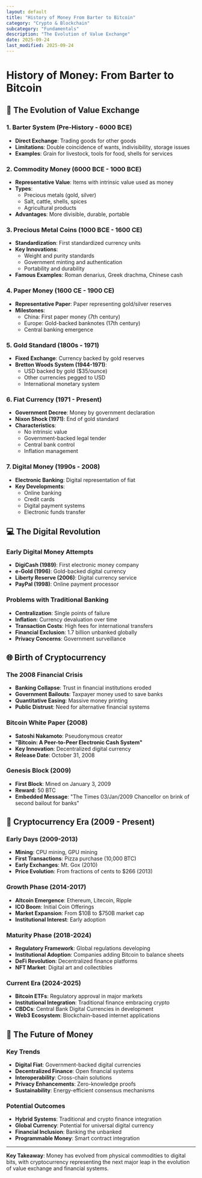 ```yaml
---
layout: default
title: "History of Money From Barter to Bitcoin"
category: "Crypto & Blockchain"
subcategory: "Fundamentals"
description: "The Evolution of Value Exchange"
date: 2025-09-24
last_modified: 2025-09-24
---
```


# History of Money: From Barter to Bitcoin

## 🔄 The Evolution of Value Exchange

### 1. Barter System (Pre-History - 6000 BCE)
- **Direct Exchange**: Trading goods for other goods
- **Limitations**: Double coincidence of wants, indivisibility, storage issues
- **Examples**: Grain for livestock, tools for food, shells for services

### 2. Commodity Money (6000 BCE - 1000 BCE)
- **Representative Value**: Items with intrinsic value used as money
- **Types**:
  - Precious metals (gold, silver)
  - Salt, cattle, shells, spices
  - Agricultural products
- **Advantages**: More divisible, durable, portable

### 3. Precious Metal Coins (1000 BCE - 1600 CE)
- **Standardization**: First standardized currency units
- **Key Innovations**:
  - Weight and purity standards
  - Government minting and authentication
  - Portability and durability
- **Famous Examples**: Roman denarius, Greek drachma, Chinese cash

### 4. Paper Money (1600 CE - 1900 CE)
- **Representative Paper**: Paper representing gold/silver reserves
- **Milestones**:
  - China: First paper money (7th century)
  - Europe: Gold-backed banknotes (17th century)
  - Central banking emergence

### 5. Gold Standard (1800s - 1971)
- **Fixed Exchange**: Currency backed by gold reserves
- **Bretton Woods System (1944-1971)**:
  - USD backed by gold ($35/ounce)
  - Other currencies pegged to USD
  - International monetary system

### 6. Fiat Currency (1971 - Present)
- **Government Decree**: Money by government declaration
- **Nixon Shock (1971)**: End of gold standard
- **Characteristics**:
  - No intrinsic value
  - Government-backed legal tender
  - Central bank control
  - Inflation management

### 7. Digital Money (1990s - 2008)
- **Electronic Banking**: Digital representation of fiat
- **Key Developments**:
  - Online banking
  - Credit cards
  - Digital payment systems
  - Electronic funds transfer

## 💻 The Digital Revolution

### Early Digital Money Attempts
- **DigiCash (1989)**: First electronic money company
- **e-Gold (1996)**: Gold-backed digital currency
- **Liberty Reserve (2006)**: Digital currency service
- **PayPal (1998)**: Online payment processor

### Problems with Traditional Banking
- **Centralization**: Single points of failure
- **Inflation**: Currency devaluation over time
- **Transaction Costs**: High fees for international transfers
- **Financial Exclusion**: 1.7 billion unbanked globally
- **Privacy Concerns**: Government surveillance

## 🌐 Birth of Cryptocurrency

### The 2008 Financial Crisis
- **Banking Collapse**: Trust in financial institutions eroded
- **Government Bailouts**: Taxpayer money used to save banks
- **Quantitative Easing**: Massive money printing
- **Public Distrust**: Need for alternative financial systems

### Bitcoin White Paper (2008)
- **Satoshi Nakamoto**: Pseudonymous creator
- **"Bitcoin: A Peer-to-Peer Electronic Cash System"**
- **Key Innovation**: Decentralized digital currency
- **Release Date**: October 31, 2008

### Genesis Block (2009)
- **First Block**: Mined on January 3, 2009
- **Reward**: 50 BTC
- **Embedded Message**: "The Times 03/Jan/2009 Chancellor on brink of second bailout for banks"

## 🚀 Cryptocurrency Era (2009 - Present)

### Early Days (2009-2013)
- **Mining**: CPU mining, GPU mining
- **First Transactions**: Pizza purchase (10,000 BTC)
- **Early Exchanges**: Mt. Gox (2010)
- **Price Evolution**: From fractions of cents to $266 (2013)

### Growth Phase (2014-2017)
- **Altcoin Emergence**: Ethereum, Litecoin, Ripple
- **ICO Boom**: Initial Coin Offerings
- **Market Expansion**: From $10B to $750B market cap
- **Institutional Interest**: Early adoption

### Maturity Phase (2018-2024)
- **Regulatory Framework**: Global regulations developing
- **Institutional Adoption**: Companies adding Bitcoin to balance sheets
- **DeFi Revolution**: Decentralized finance platforms
- **NFT Market**: Digital art and collectibles

### Current Era (2024-2025)
- **Bitcoin ETFs**: Regulatory approval in major markets
- **Institutional Integration**: Traditional finance embracing crypto
- **CBDCs**: Central Bank Digital Currencies in development
- **Web3 Ecosystem**: Blockchain-based internet applications

## 🔮 The Future of Money

### Key Trends
- **Digital Fiat**: Government-backed digital currencies
- **Decentralized Finance**: Open financial systems
- **Interoperability**: Cross-chain solutions
- **Privacy Enhancements**: Zero-knowledge proofs
- **Sustainability**: Energy-efficient consensus mechanisms

### Potential Outcomes
- **Hybrid Systems**: Traditional and crypto finance integration
- **Global Currency**: Potential for universal digital currency
- **Financial Inclusion**: Banking the unbanked
- **Programmable Money**: Smart contract integration

---

**Key Takeaway**: Money has evolved from physical commodities to digital bits, with cryptocurrency representing the next major leap in the evolution of value exchange and financial systems.